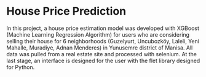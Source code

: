# House Price Prediction
 In this project, a house price estimation model was developed with XGBoost (Machine Learning Regression Algorithm) for users who are considering selling their house for 6 neighborhoods (Guzelyurt, Uncubozköy, Laleli, Yeni Mahalle, Muradiye, Adnan Menderes) in Yunusemre district of Manisa. All data was pulled from a real estate site and processed with selenium. At the last stage, an interface is designed for the user with the flet library designed for Python.
